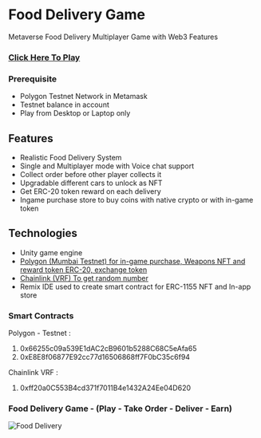 # Food Delivery Game
Metaverse Food Delivery Multiplayer Game with Web3 Features

### [Click Here To Play](https://)

### Prerequisite
* Polygon Testnet Network in Metamask
* Testnet balance in account
* Play from Desktop or Laptop only

## Features
- Realistic Food Delivery System
- Single and Multiplayer mode with Voice chat support
- Collect order before other player collects it
- Upgradable different cars to unlock as NFT
- Get ERC-20 token reward on each delivery
- Ingame purchase store to buy coins with native crypto or with in-game token


## Technologies
- Unity game engine
- [Polygon (Mumbai Testnet) for in-game purchase, Weapons NFT and reward token ERC-20, exchange token](https://github.com/MoraDefi/MetaRacer/blob/main/Polygon.md)
- [Chainlink (VRF) To get random number](https://github.com/MoraDefi/MetaRacer/blob/main/Polygon.md)
- Remix IDE used to create smart contract for ERC-1155 NFT and In-app store

### Smart Contracts
Polygon - Testnet : 
1) 0x66255c09a539E1dAC2cB9601b5288C68C5eAfa65
2) 0xE8E8f06877E92cc77d16506868ff7F0bC35c6f94

Chainlink VRF : 
1) 0xff20a0C553B4cd371f7011B4e1432A24Ee04D620

### Food Delivery Game - (Play - Take Order - Deliver - Earn)
![Food Delivery](/Images/MetaRacer1.jpg)




